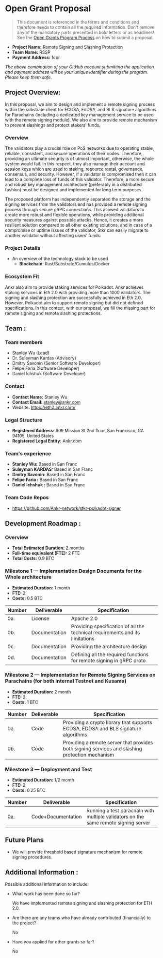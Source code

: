 # Open Grant Proposal

> This document is referenced in the terms and conditions and therefore needs to contain all the required information. Don't remove any of the mandatory parts presented in bold letters or as headlines! See the [Open Grants Program Process](https://github.com/w3f/Open-Grants-Program/blob/master/README_2.md) on how to submit a proposal.

* **Project Name:** Remote Signing and Slashing Protection
* **Team Name:** RSSP
* **Payment Address:** 1cpr

*The above combination of your GitHub account submitting the application and payment address will be your unique identifier during the program. Please keep them safe.*

## Project Overview: 


In this proposal, we aim to design and implement a remote signing process within the substrate client for ECDSA, EdDSA, and BLS signature algorithms for Parachains (including a dedicated key management service to be used with the remote signing module). We also aim to provide remote mechanism to prevent slashings and protect stakers’ funds.
### Overview

The validators play a crucial role on PoS networks due to operating stable, reliable, consistent, and secure operations of their nodes. Therefore, providing an ultimate security is of utmost important, otherwise, the whole system would fail. In this respect, they also manage their account and session keys which are used to staking, resource rental, governance, consensus, and security. However, if a validator is compromised then it can lead to a complete loss of funds of this validator. Therefore, a more secure and robust key management architecture (preferably in a distributed fashion) must be designed and implemented for long term purposes.

The proposed platform has independently separated the storage and the signing services from the validators and has provided a remote signing process through secure gRPC connections. This allowed validators to create more robust and flexible operations, while providing additional security measures against possible attacks. Hence, it creates a more resilient solution compared to all other existing solutions, and in case of a compromise or uptime issues of the validator, Stkr can easily migrate to another validator without affecting users’ funds.

  
### Project Details 
* An overview of the technology stack to be used
  * **Blockchain**: Rust/Substrate/Cumulus/Docker
  
### Ecosystem Fit 

Ankr also aim to provide staking services for Polkadot. Ankr achieves staking services in Eth 2.0 with providing more than 1000 validators. The signing and slashing protection are successfully achieved in Eth 2.0. However, Polkadot aim to support remote signing but did not defined specifications.   In this context, with our proposal, we fill the missing part for remote signing and remote slashing protections.
## Team :

### Team members
* Stanley Wu (Lead)
* Dr. Suleyman Kardas (Advisory)
* Dmitry Savonin (Senior Software Developer)
* Felipe Faria (Software Developer)
* Daniel Ichshuk (Software Developer)

### Contact
* **Contact Name:** Stanley Wu
* **Contact Email:** stanley@ankr.com
* Website: https://eth2.ankr.com/

### Legal Structure 
* **Registered Address:** 609 Mission St 2nd floor, San Francisco, CA 94105, United States
* **Registered Legal Entity:** Ankr.com

### Team's experience
* **Stanley Wu:** Based in San Franc
* **Suleyman KARDAS:** Based in San Franc
* **Dmitry Savonin:** Based in San Franc
* **Felipe Faria :** Based in San Franc
* **Daniel Ichshuk :** Based in San Franc

### Team Code Repos
* https://github.com/Ankr-network/stkr-polkadot-signer

## Development Roadmap : 

### Overview
* **Total Estimated Duration:** 2 months
* **Full-time equivalent (FTE):**  2 FTE
* **Total Costs:** 0.9 BTC

### Milestone 1 — Implementation Design Documents for the Whole architecture
* **Estimated Duration:** 1 month
* **FTE:**  2
* **Costs:** 0.5 BTC

| Number | Deliverable | Specification |
| ------------- | ------------- | ------------- |
| 0a. | License | Apache 2.0 |
| 0b. | Documentation | Providing specification of all the technical requirements and its limitations |
| 0c. | Documentation | Providing the architecture design |
| 0d. | Documentation | Defining all the required functions for remote signing in gRPC proto |

### Milestone 2 — Implementation for Remote Signing Services on Parachains (for both internal Testnet and Kusama)
* **Estimated Duration:** 2 month
* **FTE:**  2
* **Costs:** 1 BTC

| Number | Deliverable | Specification |
| ------------- | ------------- | ------------- |
| 0a. | Code | Providing a crypto library that supports ECDSA, EDDSA and BLS signature algorithms |
| 0b. | Code | Providing a remote server that provides  both signing services and slashing protection mechanism |

### Milestone 3 — Deployment and Test
* **Estimated Duration:** 1/2 month
* **FTE:**  2
* **Costs:** 0.25 BTC

| Number | Deliverable | Specification |
| ------------- | ------------- | ------------- |
| 0a. | Code+Documentation | Running a test parachain with multiple validators on the same remote signing server|
 

## Future Plans
 * We will provide threshold based signature mechanism for remote signing procedures.

## Additional Information : 

Possible additional information to include:
* What work has been done so far?

  We have implemented remote signing and slashing protection for ETH 2.0. 

* Are there are any teams who have already contributed (financially) to the project?

  No

* Have you applied for other grants so far?

  No
